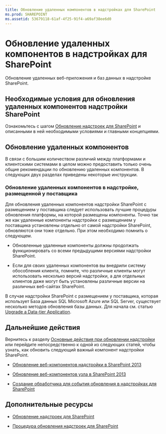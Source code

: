 ```yaml
---
title: Обновление удаленных компонентов в надстройках для SharePoint
ms.prod: SHAREPOINT
ms.assetid: 53679118-61af-4f25-91f4-a69af38ee6d0
---
```



# Обновление удаленных компонентов в надстройках для SharePoint
Обновление удаленных веб-приложения и баз данных в надстройке SharePoint.
## Необходимые условия для обновления удаленных компонентов надстройки SharePoint
<a name="Prerequistes"> </a>

Ознакомьтесь с шагом  [Обновление надстроек для SharePoint](update-sharepoint-add-ins.md) и описанными в ней необходимыми условиями и главными концепциями.
  
    
    

## Обновление удаленных компонентов
<a name="UpdateRemote"> </a>

В связи с большим количеством различий между платформами и клиентскими системами в целом можно предоставить только очень общие рекомендации по обновлению удаленных компонентов. В следующих двух разделах приведены некоторые инструкции.
  
    
    

### Обновление удаленных компонентов в надстройке, размещенной у поставщика
<a name="UpdateProviderHosted"> </a>

Для обновления удаленных компонентов надстройки SharePoint с размещением у поставщика следует использовать лучшие процедуры обновления платформы, на которой размещены компоненты. Точно так же как удаленные компоненты надстройки с размещением у поставщика установлены отдельно от самой надстройки SharePoint, обновляются они тоже отдельно. При этом необходимо помнить о следующем.
  
    
    

- Обновленные удаленные компоненты должны продолжать функционировать со всеми предыдущими версиями надстройки SharePoint.
    
  
- Если для своих удаленных компонентов вы внедрили систему обособления клиента, помните, что различные клиенты могут использовать несколько версий надстройки, а для отдельных клиентов даже могут быть установлены различные версии на различных веб-сайтах SharePoint.
    
  
В случае надстройки SharePoint с размещением у поставщика, которая использует База данных SQL Microsoft Azure или SQL Server, существует несколько методов обновления базы данных. Для начала см. статью  [Upgrade a Data-tier Application](http://msdn.microsoft.com/library/c117df94-f02b-403f-9383-ec5b3ac3763c.aspx).
  
    
    

## Дальнейшие действия
<a name="Next"> </a>

Вернитесь к разделу  [Основные действия при обновлении надстройки](update-sharepoint-add-ins.md#MajorAppUpgradeSteps) или перейдите непосредственно к одной из следующих статей, чтобы узнать, как обновить следующий важный компонент надстройки SharePoint.
  
    
    

-  [Обновление веб-компонентов надстройки в SharePoint 2013](update-add-in-web-components-in-sharepoint-2013.md)
    
  
-  [Обновление веб-компонентов узла в SharePoint 2013](update-host-web-components-in-sharepoint-2013.md)
    
  
-  [Создание обработчика для события обновления в надстройках для SharePoint](create-a-handler-for-the-update-event-in-sharepoint-add-ins.md)
    
  

## Дополнительные ресурсы
<a name="bk_addresources"> </a>


-  [Обновление надстроек для SharePoint](update-sharepoint-add-ins.md)
    
  
-  [Процедура обновления надстроек для SharePoint](sharepoint-add-ins-update-process.md)
    
  

